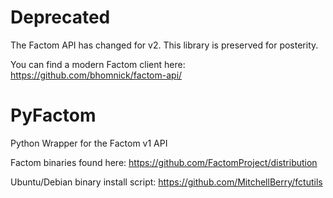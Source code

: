 # Deprecated

The Factom API has changed for v2. This library is preserved for posterity.

You can find a modern Factom client here: https://github.com/bhomnick/factom-api/


# PyFactom
Python Wrapper for the Factom v1 API

Factom binaries found here: https://github.com/FactomProject/distribution

Ubuntu/Debian binary install script: https://github.com/MitchellBerry/fctutils




